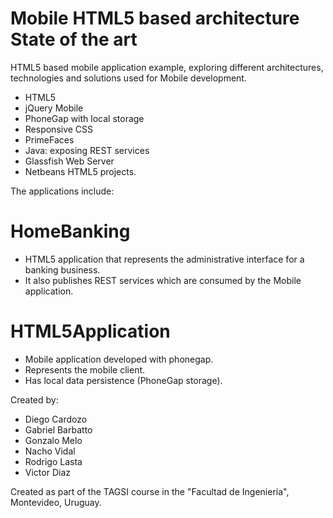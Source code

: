 Mobile HTML5 based architecture
State of the art
==================

HTML5 based mobile application example, exploring different architectures, technologies and solutions used for Mobile development.

- HTML5
- jQuery Mobile
- PhoneGap with local storage
- Responsive CSS
- PrimeFaces
- Java: exposing REST services
- Glassfish Web Server
- Netbeans HTML5 projects.

The applications include:

# HomeBanking
  - HTML5 application that represents the administrative interface for a banking business. 
  - It also publishes REST services which are consumed by the Mobile application.
# HTML5Application
  - Mobile application developed with phonegap.
  - Represents the mobile client.
  - Has local data persistence (PhoneGap storage).

Created by:

- Diego Cardozo
- Gabriel Barbatto
- Gonzalo Melo 
- Nacho Vidal
- Rodrigo Lasta
- Victor Diaz

Created as part of the TAGSI course in the "Facultad de Ingeniería", Montevideo, Uruguay.

